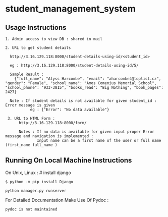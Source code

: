 # student_management_system


Usage Instructions
------------------

    1. Admin access to view DB : shared in mail
    
    2. URL to get student details 
    
      http://3.16.129.118:8000/student-details-using-id/<student_id>
      
      eg : http://3.16.129.118:8000/student-details-using-id/5/
     
      Sample Result :
        {"full_name": "Alyss Harcombe", "email": "aharcombe4@toplist.cz", "gender": "Female", "school_name": "Amos Comenius Memorial School", "school_phone": "933-3815", "books_read": "Big Nothing", "book_pages": 2427}
        
      Note : If student details is not available for given student_id : Error message is given 
               eg : {"Error": "No data available"}
        
     3. URL to HTML Form :
          http://3.16.129.118:8000/form/ 
          
          Notes : If no data is available for given input proper Error message and navigation is implemented :
                  Input name can be a first name of the user or full name (first_name full_name )
                  
             
  
  





Running On Local Machine Instructions
------------------

On Unix, Linux :
    # install django 
    
    $ python -m pip install Django
    
    python manager.py runserver 
    
    
    
For Detailed Documentation Make Use Of Pydoc :

    pydoc is not maintained 
    

